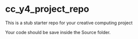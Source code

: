 # cc_y4_project_repo
This is a stub starter repo for your creative computing project

Your code should be save inside the Source folder.

